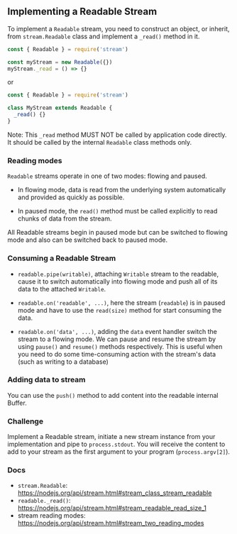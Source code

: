 ## Implementing a Readable Stream

To implement a `Readable` stream, you need to construct an object, or inherit,
from `stream.Readable` class and implement a `_read()` method in it.

```js
const { Readable } = require('stream')

const myStream = new Readable({})
myStream._read = () => {}
```

or

```js
const { Readable } = require('stream')

class MyStream extends Readable {
  _read() {}
}
```

Note: This `_read` method MUST NOT be called by application code directly. 
It should be called by the internal `Readable` class methods only.

### Reading modes

`Readable` streams operate in one of two modes: flowing and paused.

* In flowing mode, data is read from the underlying system automatically and 
  provided as quickly as possible.

* In paused mode, the `read()` method must be called explicitly to read chunks 
  of data from the stream.

All Readable streams begin in paused mode but can be switched to flowing mode 
and also can be switched back to paused mode.

### Consuming a Readable Stream

* `readable.pipe(writable)`, attaching `Writable` stream to the readable, cause 
  it to switch automatically into flowing mode and push all of its data to the 
  attached `Writable`.

* `readable.on('readable', ...)`, here the stream (`readable`) is in paused mode 
  and have to use the `read(size)` method for start consuming the data.

* `readable.on('data', ...)`, adding the `data` event handler switch the stream 
  to a flowing mode. We can pause and resume the stream by using `pause()` 
  and `resume()` methods respectively. This is useful when you need to do some 
  time-consuming action with the stream's data (such as writing to a database) 

### Adding data to stream

You can use the `push()` method to add content into the readable internal Buffer.

### Challenge

Implement a Readable stream, initiate a new stream instance from your implementation 
and pipe to `process.stdout`.
You will receive the content to add to your stream as the first argument to your
program (`process.argv[2]`).

### Docs
* `stream.Readable`: https://nodejs.org/api/stream.html#stream_class_stream_readable
* `readable._read()`: https://nodejs.org/api/stream.html#stream_readable_read_size_1
* stream reading modes: https://nodejs.org/api/stream.html#stream_two_reading_modes
